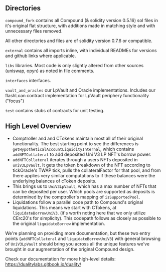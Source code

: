 ## Directories

`compound_fork` contains all Compound (& solidity version 0.5.16) sol files in it's original flat structure, with additions made in matching style and with unnecessary files removed.

All other directories and files are of solidity version 0.7.6 or compatible.

`external` contains all imports inline, with individual READMEs for versions and github links where applicable.

`libs` libraries. Most code is only slightly altered from other sources (uniswap, opyn) as noted in file comments.

`interfaces` interfaces.

`vault_and_oracles` our LpVault and Oracle implementations. Includes our flashLoan contract implementation for LpVault periphery functionality ("focus")

`test` contains stubs of contracts for unit testing.

## High Level Overview

- Comptroller and and CTokens maintain most all of their original functionality. The best starting point to see the differences is `getHypotheticalAccountLiquidityInternal`, which contains `addNFTCollateral` to add deposited Uni V3 LP NFT's borrow power.
- `addNFTCollateral` iterates through a users NFTs deposited in `uniV3LpVault`. It gets the token breakdown of the NFT according to tickOracle's TWAP tick, pulls the collateralFactor for that pool, and from there applies very similar computations to if these balances were the underlying balances of cToken deposits.
- This brings us to `UniV3LpVault`, which has a max number of NFTs that can be deposited per user. Which pools are supported as deposits is determined by the comptroller's mapping of `isSupportedPool`.
- Liquidations follow a parallel code path to Compound's original liquidations. This means we start with CTokens, at `liquidateBorrowUniV3`. (it's worth noting here that we only utilize CErc20's for simplicity). This codepath follows as closely as possible to the original `liquidateBorrow` implementation.

We're planning on providing more documentation, but these two entry points (`addNFTCollateral` and `liquidateBorrowUniV3`) with general browsing of `UniV3LpVault` should bring you across all the unique features we've brought in our augmentation of the original Compound design.

Check our documentation for more high-level details:
https://dualitylabs.gitbook.io/duality/
